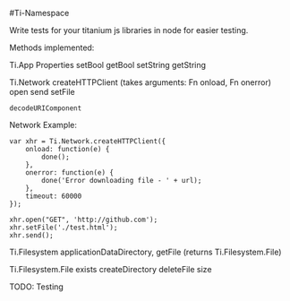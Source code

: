 #Ti-Namespace

Write tests for your titanium js libraries in node for easier testing.

Methods implemented:

Ti.App
    Properties
        setBool
        getBool
        setString
        getString

Ti.Network
    createHTTPClient (takes arguments: Fn onload, Fn onerror)
        open
        send
        setFile

    decodeURIComponent

Network Example:
```
var xhr = Ti.Network.createHTTPClient({
    onload: function(e) {
        done();
    },
    onerror: function(e) {
        done('Error downloading file - ' + url);
    },
    timeout: 60000
});

xhr.open("GET", 'http://github.com');
xhr.setFile('./test.html');
xhr.send();
```
Ti.Filesystem
    applicationDataDirectory,
    getFile (returns Ti.Filesystem.File)

Ti.Filesystem.File
    exists
    createDirectory
    deleteFile
    size


TODO:
Testing